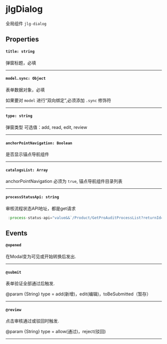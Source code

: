 # jlgDialog

全局组件 `jlg-dialog`

## Properties

#### `title: string`

弹窗标题，必填

---

#### `model.sync: Object`

表单数据对象，必填

如果要对 `model` 进行“双向绑定”,必须添加 `.sync` 修饰符

---

#### `type: string`

弹窗类型
可选值：add,  read,  edit,  review

---

#### `anchorPointNavigation: Boolean`

是否显示锚点导航组件

---

#### `catalogsList: Array`

anchorPointNavigation 必须为 `true`, 锚点导航组件目录列表

---

#### `processStatusApi: string`

审核流程状态API地址，都是get请求
```js
 :process-status-api="value&&`/Product/GetProAuditProcessList?returnId=${value.Id}`"
```

## Events

#### `@opened`

在Modal变为可见或开始转换后发出.

---

#### `@submit`

表单验证全部通过后触发.

@param {String} type = add(新增)，edit(编辑)，toBeSubmitted（暂存）

---
#### `@review`

点击审核通过或驳回时触发.

@param {String} type = allow(通过)，reject(驳回)

---
